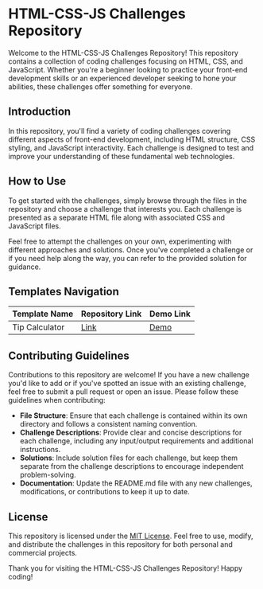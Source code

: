 # HTML-CSS-JS Challenges Repository

Welcome to the HTML-CSS-JS Challenges Repository! This repository contains a collection of coding challenges focusing on HTML, CSS, and JavaScript. Whether you're a beginner looking to practice your front-end development skills or an experienced developer seeking to hone your abilities, these challenges offer something for everyone.

## Introduction

In this repository, you'll find a variety of coding challenges covering different aspects of front-end development, including HTML structure, CSS styling, and JavaScript interactivity. Each challenge is designed to test and improve your understanding of these fundamental web technologies.

## How to Use

To get started with the challenges, simply browse through the files in the repository and choose a challenge that interests you. Each challenge is presented as a separate HTML file along with associated CSS and JavaScript files.

Feel free to attempt the challenges on your own, experimenting with different approaches and solutions. Once you've completed a challenge or if you need help along the way, you can refer to the provided solution for guidance.

## Templates Navigation

| Template Name               | Repository Link            | Demo Link                                                         |
|-----------------------------|----------------------------|-------------------------------------------------------------------|
| Tip Calculator              | [Link](Challenge%01)       | [Demo](https://seifabdal-azem.github.io/HTML-CSS-JS-Challenge01/) |

## Contributing Guidelines

Contributions to this repository are welcome! If you have a new challenge you'd like to add or if you've spotted an issue with an existing challenge, feel free to submit a pull request or open an issue. Please follow these guidelines when contributing:

- **File Structure**: Ensure that each challenge is contained within its own directory and follows a consistent naming convention.
- **Challenge Descriptions**: Provide clear and concise descriptions for each challenge, including any input/output requirements and additional instructions.
- **Solutions**: Include solution files for each challenge, but keep them separate from the challenge descriptions to encourage independent problem-solving.
- **Documentation**: Update the README.md file with any new challenges, modifications, or contributions to keep it up to date.

## License

This repository is licensed under the [MIT License](LICENSE). Feel free to use, modify, and distribute the challenges in this repository for both personal and commercial projects.

Thank you for visiting the HTML-CSS-JS Challenges Repository! Happy coding!
